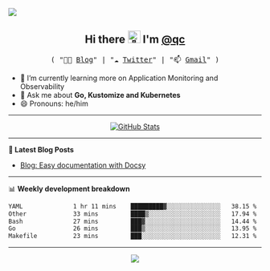 ![](https://github.com/qclaogui/qclaogui/assets/17244565/24f4a82f-476e-4f7b-a19d-26d7b672c646)

<h2 align="center"> Hi there <img src="https://github.com/qclaogui/qclaogui/assets/17244565/e26bbd40-de63-4001-9f93-918ea366bb3b" width="25px" alt="👋"> I'm <a href="https://github.com/qclaogui">@qc</a></h2>
<p align="center">
  <samp>( "👨‍💻 <a href="https://qclaogui.github.io/blog/">Blog</a>" | "☁️ <a href="https://twitter.com/qclaogui">Twitter</a>" | "📫 <a href="mailto:qclaogui@gmail.com">Gmail</a>" )</samp>
</p>

- 🌱 I’m currently learning more on Application Monitoring and Observability
- 💬 Ask me about **Go, Kustomize and Kubernetes**
- 😄 Pronouns: he/him

-------

<p align="center">
  <a href="https://github.com/qclaogui">
    <img alt="GitHub Stats" src="https://github-readme-stats.vercel.app/api?username=qclaogui&custom_title=GitHub%20Stats&show_icons=true&rank_icon=github&theme=transparent&count_private=true&include_all_commits=true&hide_border=true" />
  </a>
</p>

-------

**📝 Latest Blog Posts**

<!-- BLOG-POST-LIST:START -->
- [Blog: Easy documentation with Docsy](https://qclaogui.github.io/blog/news/first-post/)
<!-- BLOG-POST-LIST:END -->

-------

📊 **Weekly development breakdown**

<!--START_SECTION:waka-->

```txt
YAML              1 hr 11 mins    █████████▓░░░░░░░░░░░░░░░   38.15 %
Other             33 mins         ████▒░░░░░░░░░░░░░░░░░░░░   17.94 %
Bash              27 mins         ███▓░░░░░░░░░░░░░░░░░░░░░   14.44 %
Go                26 mins         ███▒░░░░░░░░░░░░░░░░░░░░░   13.95 %
Makefile          23 mins         ███░░░░░░░░░░░░░░░░░░░░░░   12.31 %
```

<!--END_SECTION:waka-->

-------

<p align="center">
  <a href="https://github.com/qclaogui/qclaogui">
    <img src="https://komarev.com/ghpvc/?username=qclaogui&label=Profile+views" />
  </a>
</p>

<!--
**qclaogui/qclaogui** is a ✨ _special_ ✨ repository because its `README.md` (this file) appears on your GitHub profile.

Here are some ideas to get you started:

- 🔭 I’m currently working on ...
- 🌱 I’m currently learning ...
- 👯 I’m looking to collaborate on ...
- 🤔 I’m looking for help with ...
- 💬 Ask me about ...
- 📫 How to reach me: ...
- 😄 Pronouns: ...
- ⚡ Fun fact: ...
-->
